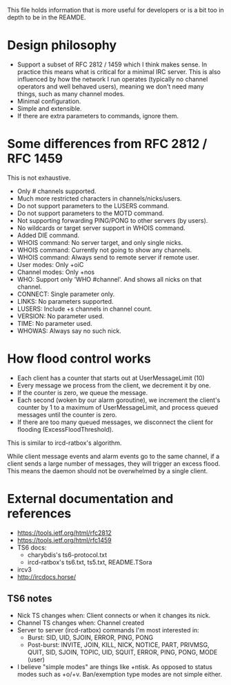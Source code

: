 This file holds information that is more useful for developers or is a bit
too in depth to be in the REAMDE.


# Design philosophy

  * Support a subset of RFC 2812 / 1459 which I think makes sense. In
    practice this means what is critical for a minimal IRC server. This is
    also influenced by how the network I run operates (typically no channel
    operators and well behaved users), meaning we don't need many things,
    such as many channel modes.
  * Minimal configuration.
  * Simple and extensible.
  * If there are extra parameters to commands, ignore them.


# Some differences from RFC 2812 / RFC 1459
This is not exhaustive.

  * Only # channels supported.
  * Much more restricted characters in channels/nicks/users.
  * Do not support parameters to the LUSERS command.
  * Do not support parameters to the MOTD command.
  * Not supporting forwarding PING/PONG to other servers (by users).
  * No wildcards or target server support in WHOIS command.
  * Added DIE command.
  * WHOIS command: No server target, and only single nicks.
  * WHOIS command: Currently not going to show any channels.
  * WHOIS command: Always send to remote server if remote user.
  * User modes: Only +oiC
  * Channel modes: Only +nos
  * WHO: Support only 'WHO #channel'. And shows all nicks on that channel.
  * CONNECT: Single parameter only.
  * LINKS: No parameters supported.
  * LUSERS: Include +s channels in channel count.
  * VERSION: No parameter used.
  * TIME: No parameter used.
  * WHOWAS: Always say no such nick.


# How flood control works
  * Each client has a counter that starts out at UserMessageLimit (10)
  * Every message we process from the client, we decrement it by one.
  * If the counter is zero, we queue the message.
  * Each second (woken by our alarm goroutine), we increment the client's
    counter by 1 to a maximum of UserMessageLimit, and process queued messages
    until the counter is zero.
  * If there are too many queued messages, we disconnect the client for
    flooding (ExcessFloodThreshold).

This is similar to ircd-ratbox's algorithm.

While client message events and alarm events go to the same channel, if a client
sends a large number of messages, they will trigger an excess flood. This means
the daemon should not be overwhelmed by a single client.


# External documentation and references
  * https://tools.ietf.org/html/rfc2812
  * https://tools.ietf.org/html/rfc1459
  * TS6 docs:
    * charybdis's ts6-protocol.txt
    * ircd-ratbox's ts6.txt, ts5.txt, README.TSora
  * ircv3
  * http://ircdocs.horse/


## TS6 notes
  * Nick TS changes when: Client connects or when it changes its nick.
  * Channel TS changes when: Channel created
  * Server to server (ircd-ratbox) commands I'm most interested in:
    * Burst: SID, UID, SJOIN, ERROR, PING, PONG
    * Post-burst: INVITE, JOIN, KILL, NICK, NOTICE, PART, PRIVMSG, QUIT, SID,
      SJOIN, TOPIC, UID, SQUIT, ERROR, PING, PONG, MODE (user)
  * I believe "simple modes" are things like +ntisk. As opposed to status modes
    such as +o/+v. Ban/exemption type modes are not simple either.
